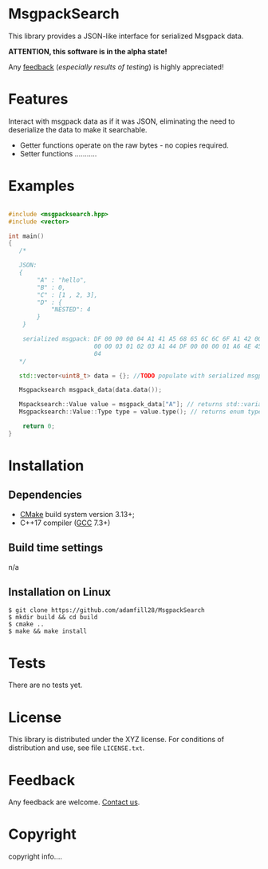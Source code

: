 MsgpackSearch
====================================

This library provides a JSON-like interface for serialized Msgpack data.

**ATTENTION, this software is in the alpha state!**

Any [feedback][mail] (*especially results of testing*) is highly appreciated!

Features
========

Interact with msgpack data as if it was JSON, eliminating the need to deserialize the data to make it searchable.

- Getter functions operate on the raw bytes - no copies required.
- Setter functions ...........

Examples
=======

```cpp

#include <msgpacksearch.hpp>
#include <vector>

int main()
{
   /* 

   JSON: 
   {
        "A" : "hello",
        "B" : 0,
        "C" : [1 , 2, 3],
        "D" : {
            "NESTED": 4
        }
    }

    serialized msgpack: DF 00 00 00 04 A1 41 A5 68 65 6C 6C 6F A1 42 00 A1 43 DD 00 
                        00 00 03 01 02 03 A1 44 DF 00 00 00 01 A6 4E 45 53 54 45 44 
                        04
   */

   std::vector<uint8_t> data = {}; //TODO populate with serialized msgpack

   Msgpacksearch msgpack_data(data.data());

   Mspacksearch::Value value = msgpack_data["A"]; // returns std::variant with current alternative type std::string and value "hello"
   Msgpacksearch::Value::Type type = value.type(); // returns enum type Mspacksearch::Value::Type::String

    return 0;
}
```

Installation 
==========================

Dependencies
------------

- [CMake] build system version 3.13+;
- C++17 compiler ([GCC] 7.3+)

Build time settings
-------------------

n/a

Installation on Linux
---------------------

    $ git clone https://github.com/adamfill28/MsgpackSearch
    $ mkdir build && cd build
    $ cmake ..
    $ make && make install


Tests 
==========================

There are no tests yet.

License
=======

This library is distributed under the XYZ license. For conditions of distribution and use,
see file `LICENSE.txt`.

Feedback
========

Any feedback are welcome. [Contact us][mail].

Copyright
=========

copyright info....

[mail]: mailto:fake@gmail.com

[CMake]: https://cmake.org/
[GCC]: https://gcc.gnu.org/
